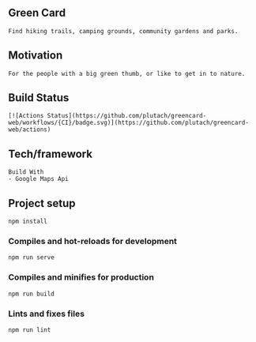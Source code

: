 ## Green Card 
```
Find hiking trails, camping grounds, community gardens and parks. 
```
## Motivation
```
For the people with a big green thumb, or like to get in to nature. 
```
## Build Status
```
[![Actions Status](https://github.com/plutach/greencard-web/workflows/{CI}/badge.svg)](https://github.com/plutach/greencard-web/actions)
```

## Tech/framework
```
Build With 
- Google Maps Api 
```

## Project setup
```
npm install
```

### Compiles and hot-reloads for development
```
npm run serve
```

### Compiles and minifies for production
```
npm run build
```

### Lints and fixes files
```
npm run lint
```


